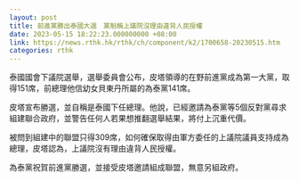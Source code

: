 ```yaml
---
layout: post
title: 前進黨勝出泰國大選　黨魁稱上議院沒理由違背人民授權
date: 2023-05-15 18:22:23.000000000 +08:00
link: https://news.rthk.hk/rthk/ch/component/k2/1700658-20230515.htm
categories: rthk
---
```


泰國國會下議院選舉，選舉委員會公布，皮塔領導的在野前進黨成為第一大黨，取得151席，前總理他信幼女貝東丹所屬的為泰黨141席。

皮塔宣布勝選，並自稱是泰國下任總理。他說，已經邀請為泰黨等5個反對黨尋求組建聯合政府，並警告任何人若果想推翻選舉結果，將付上沉重代價。

被問到組建中的聯盟只得309席，如何確保取得由軍方委任的上議院議員支持成為總理，皮塔認為，上議院沒有理由違背人民授權。

為泰黨祝賀前進黨勝選，並接受皮塔邀請組成聯盟，無意另組政府。
